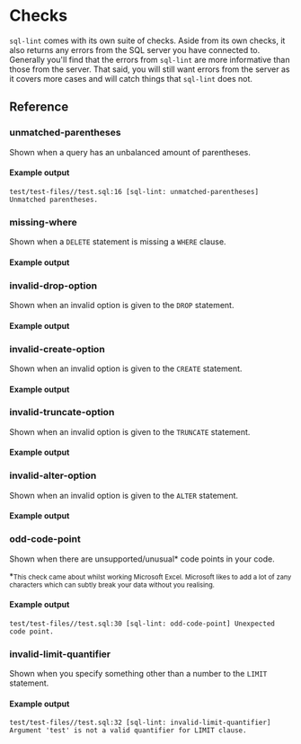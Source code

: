 # Checks

`sql-lint` comes with its own suite of checks. Aside from its own checks, it
also returns any errors from the SQL server you have connected to. Generally
you'll find that the errors from `sql-lint` are more informative than those from
the server. That said, you will still want errors from the server as it covers
more cases and will catch things that `sql-lint` does not.

## Reference

### unmatched-parentheses

Shown when a query has an unbalanced amount of parentheses.

#### Example output
```
test/test-files//test.sql:16 [sql-lint: unmatched-parentheses] Unmatched parentheses.
```

### missing-where

Shown when a `DELETE` statement is missing a `WHERE` clause.

#### Example output

### invalid-drop-option

Shown when an invalid option is given to the `DROP` statement.

#### Example output

### invalid-create-option
Shown when an invalid option is given to the `CREATE` statement.

#### Example output

### invalid-truncate-option
Shown when an invalid option is given to the `TRUNCATE` statement.

#### Example output

### invalid-alter-option

Shown when an invalid option is given to the `ALTER` statement.

#### Example output

### odd-code-point

Shown when there are unsupported/unusual* code points in your code.

*<small>This check came about whilst working Microsoft Excel. Microsoft likes to
add a lot of zany characters which can subtly break your data without you
realising.</small>


#### Example output

```
test/test-files//test.sql:30 [sql-lint: odd-code-point] Unexpected code point.
```


### invalid-limit-quantifier

Shown when you specify something other than a number to the `LIMIT` statement.

#### Example output

```
test/test-files//test.sql:32 [sql-lint: invalid-limit-quantifier] Argument 'test' is not a valid quantifier for LIMIT clause.
```
